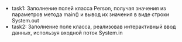 - task1: Заполнение полей класса Person, получая значения из параметров метода main() и вывод их значения в виде строки System.out
- task2: Заполнение поле класса, реализовав интерактивный ввод данных, используя входной поток System.in
